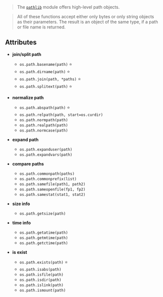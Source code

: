 > The [`pathlib`](./pathlib.md) module offers high-level path objects.

> All of these functions accept either only bytes or only string objects as their parameters. The result is an object of the same type, if a path or file name is returned.

## Attributes

- **join/split path**
    - `os.path.basename(path)` :star:
    - `os.path.dirname(path)` :star:
    - `os.path.join(path, *paths)` :star:
    - `os.path.splitext(path)` :star:

- **normalize path**
    - `os.path.abspath(path)` :star:
    - `os.path.relpath(path, start=os.curdir)`
    - `os.path.normpath(path)`
    - `os.path.realpath(path)`
    - `os.path.normcase(path)`

- **expand path**
    - `os.path.expanduser(path)`
    - `os.path.expandvars(path)`

- **compare paths**
    - `os.path.commonpath(paths)`
    - `os.path.commonprefix(list)`
    - `os.path.samefile(path1, path2)`
    - `os.path.sameopenfile(fp1, fp2)`
    - `os.path.samestat(stat1, stat2)`

- **size info**
    - `os.path.getsize(path)`

- **time info**
    - `os.path.getatime(path)`
    - `os.path.getmtime(path)`
    - `os.path.getctime(path)`

- **is exist**
    - `os.path.exists(path)` :star:
    - `os.path.isabs(path)`
    - `os.path.isfile(path)`
    - `os.path.isdir(path)`
    - `os.path.islink(path)`
    - `os.path.ismount(path)`

